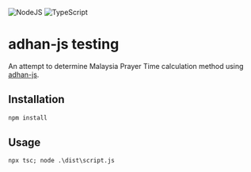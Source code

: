![NodeJS](https://img.shields.io/badge/node.js-6DA55F?style=for-the-badge&logo=node.js&logoColor=white)
![TypeScript](https://img.shields.io/badge/typescript-%23007ACC.svg?style=for-the-badge&logo=typescript&logoColor=white)

# adhan-js testing

An attempt to determine Malaysia Prayer Time calculation method using [adhan-js](https://github.com/batoulapps/adhan-js).

## Installation

```ps
npm install
```

## Usage

```ps
npx tsc; node .\dist\script.js
```

